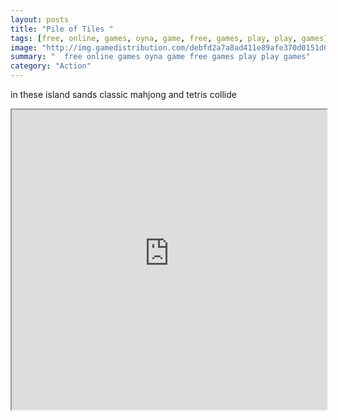 ```yaml
---
layout: posts
title: "Pile of Tiles "
tags: [free, online, games, oyna, game, free, games, play, play, games]
image: "http://img.gamedistribution.com/debfd2a7a8ad411e89afe370d0151d6e.jpg"
summary: "  free online games oyna game free games play play games"
category: "Action"
---
```


in these island sands classic mahjong and tetris collide

<iframe width="100%" height="480px;" src="http://flash.gamedistribution.com?game=debfd2a7a8ad411e89afe370d0151d6e"></iframe>